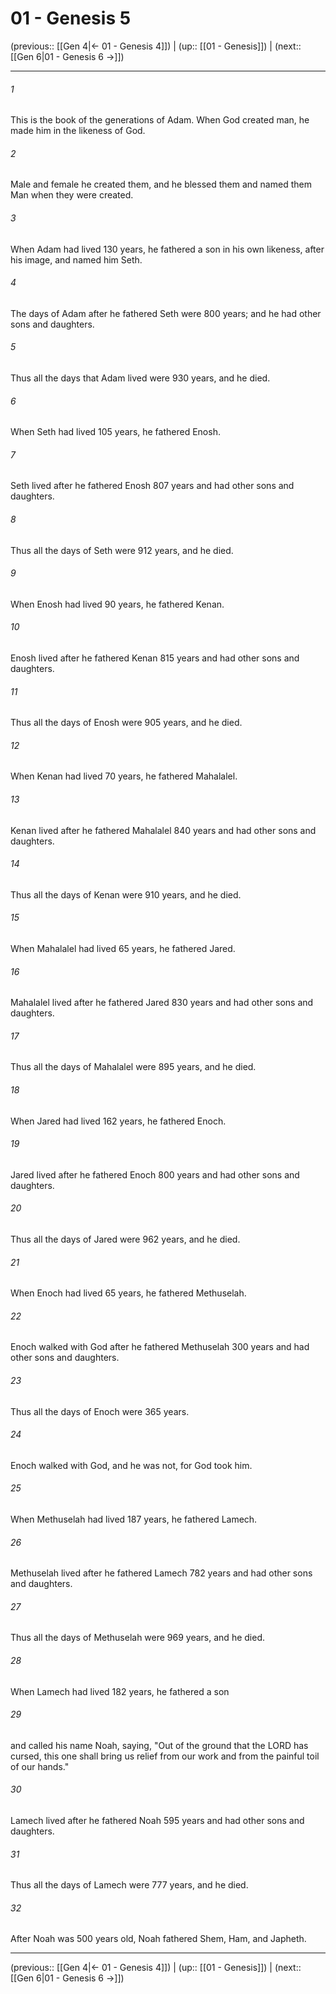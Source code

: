 # 01 - Genesis 5

(previous:: [[Gen 4|← 01 - Genesis 4]]) | (up:: [[01 - Genesis]]) | (next:: [[Gen 6|01 - Genesis 6 →]])

***


###### 1 
This is the book of the generations of Adam. When God created man, he made him in the likeness of God. 

###### 2 
Male and female he created them, and he blessed them and named them Man when they were created. 

###### 3 
When Adam had lived 130 years, he fathered a son in his own likeness, after his image, and named him Seth. 

###### 4 
The days of Adam after he fathered Seth were 800 years; and he had other sons and daughters. 

###### 5 
Thus all the days that Adam lived were 930 years, and he died. 

###### 6 
When Seth had lived 105 years, he fathered Enosh. 

###### 7 
Seth lived after he fathered Enosh 807 years and had other sons and daughters. 

###### 8 
Thus all the days of Seth were 912 years, and he died. 

###### 9 
When Enosh had lived 90 years, he fathered Kenan. 

###### 10 
Enosh lived after he fathered Kenan 815 years and had other sons and daughters. 

###### 11 
Thus all the days of Enosh were 905 years, and he died. 

###### 12 
When Kenan had lived 70 years, he fathered Mahalalel. 

###### 13 
Kenan lived after he fathered Mahalalel 840 years and had other sons and daughters. 

###### 14 
Thus all the days of Kenan were 910 years, and he died. 

###### 15 
When Mahalalel had lived 65 years, he fathered Jared. 

###### 16 
Mahalalel lived after he fathered Jared 830 years and had other sons and daughters. 

###### 17 
Thus all the days of Mahalalel were 895 years, and he died. 

###### 18 
When Jared had lived 162 years, he fathered Enoch. 

###### 19 
Jared lived after he fathered Enoch 800 years and had other sons and daughters. 

###### 20 
Thus all the days of Jared were 962 years, and he died. 

###### 21 
When Enoch had lived 65 years, he fathered Methuselah. 

###### 22 
Enoch walked with God after he fathered Methuselah 300 years and had other sons and daughters. 

###### 23 
Thus all the days of Enoch were 365 years. 

###### 24 
Enoch walked with God, and he was not, for God took him. 

###### 25 
When Methuselah had lived 187 years, he fathered Lamech. 

###### 26 
Methuselah lived after he fathered Lamech 782 years and had other sons and daughters. 

###### 27 
Thus all the days of Methuselah were 969 years, and he died. 

###### 28 
When Lamech had lived 182 years, he fathered a son 

###### 29 
and called his name Noah, saying, "Out of the ground that the LORD has cursed, this one shall bring us relief from our work and from the painful toil of our hands." 

###### 30 
Lamech lived after he fathered Noah 595 years and had other sons and daughters. 

###### 31 
Thus all the days of Lamech were 777 years, and he died. 

###### 32 
After Noah was 500 years old, Noah fathered Shem, Ham, and Japheth.

***

(previous:: [[Gen 4|← 01 - Genesis 4]]) | (up:: [[01 - Genesis]]) | (next:: [[Gen 6|01 - Genesis 6 →]])
